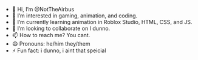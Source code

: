 - 👋 Hi, I’m @NotTheAirbus
- 👀 I’m interested in gaming, animation, and coding.
- 🌱 I’m currently learning animation in Roblox Studio, HTML, CSS, and JS.
- 💞️ I’m looking to collaborate on I dunno.
- 📫 How to reach me? You cant.
- 😄 Pronouns: he/him they/them
- ⚡ Fun fact: i dunno, i aint that speicial

<!---
NotTheAirbus/NotTheAirbus is a ✨ special ✨ repository because its `README.md` (this file) appears on your GitHub profile.
You can click the Preview link to take a look at your changes.
--->
